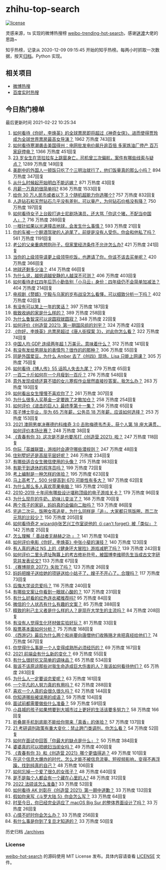 # zhihu-top-search

[![license](https://img.shields.io/github/license/Arrackisarookie/zhihu-top-search)](https://github.com/Arrackisarookie/zhihu-top-search/blob/master/LICENSE)

灵感来源，ts 实现的微博热搜榜 [weibo-trending-hot-search](https://github.com/justjavac/weibo-trending-hot-search)，感谢[迷渡](https://github.com/justjavac)大佬的思路~

知乎热榜，记录从 2020-12-09 09:15:45 开始的知乎热榜。每两小时抓取一次数据，按天[归档](./archives)。Python 实现。

## 相关项目
+ [微博热搜](https://github.com/Arrackisarookie/weibo-hot-search)
+ [百度实时热搜](https://github.com/Arrackisarookie/baidu-hot-search)

## 今日热门榜单

<!-- Rank Begin -->

最后更新时间 2021-02-22 10:25:34

1. [如何看待《你好，李焕英》的全球票房即将超过《神奇女侠》，进而使得贾玲成为全球世界票房最高女导演？](https://www.zhihu.com/question/444875318) 1962 万热度 743回复
1. [如何看待寒潮袭击美国得州：电网批发电价飙升逾百倍 多家炼油厂停产 百万家庭停电？](https://www.zhihu.com/question/444866490) 1366 万热度 451回复
1. [23 岁女生在货拉拉车上跳窗身亡，司机曾三次偏航，案件有哪些线索与疑点？](https://www.zhihu.com/question/445659561) 1289 万热度 149回复
1. [美剧中的外国人一顿饭只吃了个三明治就行了，他们饭量真的那么小吗？](https://www.zhihu.com/question/27162329) 894 万热度 347回复
1. [从什么时候起开始明白不能远嫁？](https://www.zhihu.com/question/445225135) 871 万热度 43回复
1. [月薪一万真的很简单吗?](https://www.zhihu.com/question/438452552) 836 万热度 1533回复
1. [给你 30 万人民币或者以下 3 个随机超能力你选哪个?](https://www.zhihu.com/question/445094663) 757 万热度 832回复
1. [人造钻石和天然钻石几乎没有差别，可以量产，为何钻石价格没有降？](https://www.zhihu.com/question/429418221) 750 万热度 197回复
1. [如何看待女子上台殴打迪士尼剧场演员，还大骂「你这个猪，不配当中国人」？](https://www.zhihu.com/question/445582442) 716 万热度 289回复
1. [一根针如果以光速撞击地球，会发生什么事情？](https://www.zhihu.com/question/445280012) 593 万热度 21回复
1. [你的车被一个醉酒驾驶的人追尾了，前提是没有人受伤，你会和他私了吗？](https://www.zhihu.com/question/318040670) 561 万热度 1191回复
1. [老公的父亲重病想抱孙子，但家里经济条件不允许怎么办?](https://www.zhihu.com/question/445388727) 421 万热度 241回复
1. [当你的上级领导请更上级领导吃饭，也邀请了你，你该不该去买单呢？](https://www.zhihu.com/question/440020824) 420 万热度 366回复
1. [地球还剩多少油？](https://www.zhihu.com/question/439341330) 414 万热度 66回复
1. [为什么说，越低调越安静的人越深不可测？](https://www.zhihu.com/question/344227616) 406 万热度 403回复
1. [如何看待走红四年后范小勤告别「小马云」身份：四年级仍不会简单加减法？](https://www.zhihu.com/question/445376514) 404 万热度 214回复
1. [电视剧《赘婿》宁毅与乌家的岁布战没怎么看懂，可以细致分析一下吗？](https://www.zhihu.com/question/444757339) 402 万热度 62回复
1. [有没有可以笑上一年的笑话？](https://www.zhihu.com/question/437311484) 397 万热度 187回复
1. [极致收纳的家是什么样的？](https://www.zhihu.com/question/331434969) 389 万热度 258回复
1. [为什么鲁智深可以说圆寂就圆寂？](https://www.zhihu.com/question/46998574) 348 万热度 22回复
1. [如何评价《创造营 2021》第一期国风组的刘宇？](https://www.zhihu.com/question/445438706) 324 万热度 42回复
1. [《你好，李焕英》总票房超过《唐人街探案 3》，对此你怎么看？](https://www.zhihu.com/question/445258008) 322 万热度 74回复
1. [中国人均 GDP 连续两年超 1 万美元，意味着什么？](https://www.zhihu.com/question/445350752) 312 万热度 141回复
1. [有没有发给男朋友的表情包？很作的的那种？](https://www.zhihu.com/question/403930549) 306 万热度 55回复
1. [同是外国爱豆，为什么 Amber 去了《创四》现场，Lisa 只能上网课？](https://www.zhihu.com/question/444598356) 305 万热度 75回复
1. [如何看待《博人传》55 话鸣人失去九尾？](https://www.zhihu.com/question/445233652) 279 万热度 65回复
1. [一百二十斤如何在一个月瘦到一百斤？](https://www.zhihu.com/question/412419045) 276 万热度 548回复
1. [意外发现成绩还算不错的女儿寒假作业居然直接抄答案，我怎么办？](https://www.zhihu.com/question/444223188) 263 万热度 193回复
1. [如何看出女生慢慢不喜欢你了？](https://www.zhihu.com/question/431864798) 261 万热度 307回复
1. [为什么很多人买基金一定要跌了才敢加仓？](https://www.zhihu.com/question/440460820) 258 万热度 254回复
1. [如何评价《进击的巨人》最终季第十一集？](https://www.zhihu.com/question/445637965) 256 万热度 65回复
1. [孩子博士毕业，华为 65 万年薪，公务员 18 万年薪，应该如何选择？](https://www.zhihu.com/question/444289082) 253 万热度 153回复
1. [2021 澳网男单决赛德约科维奇 3:0 击败梅德韦杰夫，获个人第 18 座大满贯，如何评价本场比赛？](https://www.zhihu.com/question/445602960) 248 万热度 38回复
1. [《青春有你 3》这次是不是也要吊打《创造营 2021》啦？](https://www.zhihu.com/question/445097943) 247 万热度 118回复
1. [你玩「英雄联盟」游戏时会遵守哪些潜规则？](https://www.zhihu.com/question/444096854) 247 万热度 48回复
1. [住别墅好还是高层平层好呢？](https://www.zhihu.com/question/436871543) 246 万热度 234回复
1. [有哪些适合女生微信使用的头像？](https://www.zhihu.com/question/310852153) 215 万热度 983回复
1. [有能干到退休的程序员吗？](https://www.zhihu.com/question/435666995) 199 万热度 72回复
1. [考上编制是一种怎样的体验？](https://www.zhihu.com/question/64229374) 195 万热度 623回复
1. [马上高考了，500 分提高到 670 可能性有多大？](https://www.zhihu.com/question/445324494) 187 万热度 62回复
1. [为什么那么多人喜欢苹果电脑？](https://www.zhihu.com/question/444684731) 185 万热度 210回复
1. [2010-2019 十年间有哪些设计堪称顶级的电子游戏关卡？](https://www.zhihu.com/question/404998582) 179 万热度 96回复
1. [为什么现在的牛奶，奶味儿变淡了？](https://www.zhihu.com/question/444542708) 168 万热度 70回复
1. [两个孩子的家庭，妈妈真的会偏向二胎吗？](https://www.zhihu.com/question/444552496) 153 万热度 86回复
1. [宅追二次元，饭圈女孩追星，为什么同样是「追」，大家都只骂饭圈，而二次元骂的比较少？](https://www.zhihu.com/question/434446919) 150 万热度 205回复
1. [如何看待奇才 wizard@张艺兴工作室说他的《i can't forget》被「类似」？](https://www.zhihu.com/question/445584271) 142 万热度 25回复
1. [怎么理解「 善战者无赫赫之功 」？](https://www.zhihu.com/question/409246699) 141 万热度 104回复
1. [如何评价电影《你好，李焕英》中张小斐的演技？](https://www.zhihu.com/question/444445938) 140 万热度 123回复
1. [有人真的通过 NS 上的《健身环大冒险》游戏减肥了吗？](https://www.zhihu.com/question/359016259) 139 万热度 242回复
1. [如何评价二里头遗址陶簋上的考古修补符号，被国博李维明先生当成古文字研究并发表论文?](https://www.zhihu.com/question/445149358) 133 万热度 67回复
1. [《赛博朋克 2077》失败了吗？](https://www.zhihu.com/question/445240608) 123 万热度 26回复
1. [妈妈把嫂子送给她的项链送给小姑子了，嫂子不开心了，合理吗？](https://www.zhihu.com/question/443569422) 117 万热度 73回复
1. [后悔大学谈恋爱吗？](https://www.zhihu.com/question/441071204) 116 万热度 240回复
1. [有哪些文案让你看到一眼就心酸的？](https://www.zhihu.com/question/437834213) 107 万热度 231回复
1. [有什么好看的红色连衣裙推荐吗?](https://www.zhihu.com/question/305567605) 95 万热度 84回复
1. [微信的个人状态有什么有趣的文案？](https://www.zhihu.com/question/440514246) 85 万热度 388回复
1. [精致的利己主义者是什么样的人？是现在大学生的主流吗？](https://www.zhihu.com/question/29700399) 84 万热度 208回复
1. [有没有人觉得生化环材做实验好玩？](https://www.zhihu.com/question/445024740) 81 万热度 33回复
1. [股票基本面如何分析？](https://www.zhihu.com/question/23192771) 75 万热度 168回复
1. [《西游记》最后为什么两个和尚要向唐僧他们收贿赂才肯把真经给他们？](https://www.zhihu.com/question/24693019) 74 万热度 567回复
1. [你觉得什么事是一个人变得成熟所必须经历的？](https://www.zhihu.com/question/443437487) 69 万热度 167回复
1. [2021 前端会有什么新的变化？](https://www.zhihu.com/question/428128531) 69 万热度 55回复
1. [有什么很好吃又简单的调味品？](https://www.zhihu.com/question/348134065) 65 万热度 534回复
1. [我该不该原谅那些对我生命造成巨大伤害的人？我该如何看待他们？](https://www.zhihu.com/question/443369756) 65 万热度 283回复
1. [为什么人一定要谈恋爱呢？](https://www.zhihu.com/question/444367432) 63 万热度 161回复
1. [一个平凡的人努力真的有用吗？](https://www.zhihu.com/question/444217418) 62 万热度 288回复
1. [喜欢一个人真的会很久很久吗？](https://www.zhihu.com/question/444931523) 62 万热度 144回复
1. [你知道哪些被误用的成语？](https://www.zhihu.com/question/27590458) 59 万热度 104回复
1. [面试前都需要做些什么准备？](https://www.zhihu.com/question/25039418) 59 万热度 591回复
1. [小县城的孩子如果想要到大城市过上更好的生活该要多努力？](https://www.zhihu.com/question/64127574) 58 万热度 166回复
1. [折叠屏手机到底能不能给你带来「真香」的体验？](https://www.zhihu.com/question/445220917) 57 万热度 137回复
1. [21 考研调剂政策有重大变化：禁止跨门类调剂，你怎么看？](https://www.zhihu.com/question/438836613) 54 万热度 52回复
1. [如何在面试中回答「你最大的缺点是什么」？](https://www.zhihu.com/question/20887129) 50 万热度 384回复
1. [婆婆真的可以把媳妇当闺女吗？](https://www.zhihu.com/question/439292169) 49 万热度 400回复
1. [《青春有你 3》和《创造营 2021》哪个更值得追？](https://www.zhihu.com/question/444989211) 49 万热度 101回复
1. [在这个信息大爆炸的时代，怎么才能不被信息流量、短视频影响，变得不再浮躁，找到纯真的自己？](https://www.zhihu.com/question/439599016) 48 万热度 106回复
1. [如何忘掉一个爱了很久的女孩子？](https://www.zhihu.com/question/441164928) 48 万热度 640回复
1. [是不是每个人都会有一个藏在心里的人?](https://www.zhihu.com/question/444600132) 48 万热度 312回复
1. [2022 法硕该怎么准备?](https://www.zhihu.com/question/426080698) 33 万热度 52回复
1. [如何看待 AK 刘彰在《创造营 2021》第一期中道歉？](https://www.zhihu.com/question/444905869) 33 万热度 132回复
1. [假如你来写《斗罗大陆 5》你会怎么写？](https://www.zhihu.com/question/429101615) 33 万热度 64回复
1. [时至今日，你已经完全适应了 macOS Big Sur 的整体界面设计了吗？](https://www.zhihu.com/question/445159708) 33 万热度 26回复
1. [心情不好时你会怎么办？](https://www.zhihu.com/question/443480569) 33 万热度 256回复
1. [有什么事是你到了复旦才知道的？](https://www.zhihu.com/question/296643677) 33 万热度 50回复
<!-- Rank End -->

历史归档 [./archives](./archives)

### License

[weibo-hot-search](https://github.com/Arrackisarookie/zhihu-top-search) 的源码使用 MIT License 发布。具体内容请查看 [LICENSE](./LICENSE) 文件。

